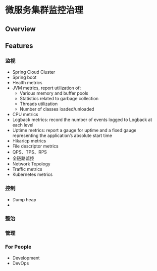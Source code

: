 # 微服务集群监控治理

## Overview

## Features

### **监视**

* Spring Cloud Cluster
* Spring boot
* Health metrics
* JVM metrics, report utilization of:
  * Various memory and buffer pools
  * Statistics related to garbage collection
  * Threads utilization
  * Number of classes loaded/unloaded
* CPU metrics
* Logback metrics: record the number of events logged to Logback at each level
* Uptime metrics: report a gauge for uptime and a fixed gauge representing the application’s absolute start time
* Hikaricp metrics
* File descriptor metrics
* QPS、TPS、RPS
* 全链路监控
* Network Topology
* Traffic metrics
* Kubernetes metrics



### 控制

* Dump heap
* 
### 整治

### 管理

### 

### For People

* Development
* DevOps



